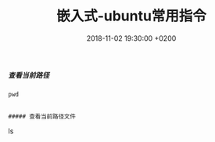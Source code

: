 ﻿---
layout: post
title:  "嵌入式-ubuntu常用指令"
date:   2018-11-02 19:30:00 +0200
categories: 嵌入式
---

##### 查看当前路径  
```
pwd 


##### 查看当前路径文件  
```
ls  
